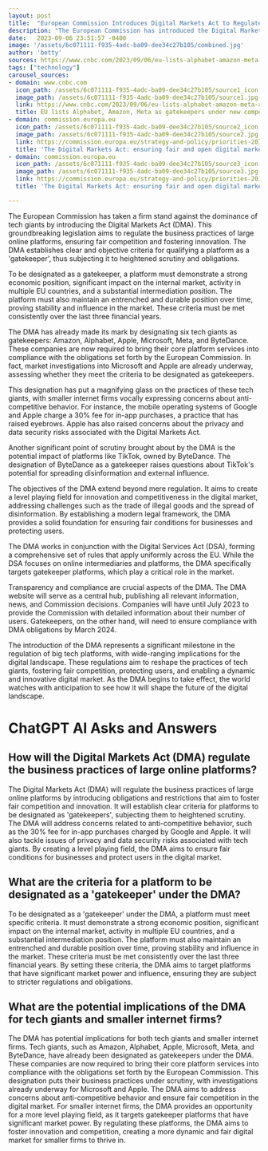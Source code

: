 ```yaml
---
layout: post
title:  "European Commission Introduces Digital Markets Act to Regulate Tech Giants"
description: "The European Commission has introduced the Digital Markets Act (DMA) to regulate the business practices of large tech platforms and ensure fair competition. The DMA establishes objective criteria for qualifying a large online platform as a gatekeeper."
date:   2023-09-06 23:51:57 -0400
image: '/assets/6c071111-f935-4adc-ba09-dee34c27b105/combined.jpg'
author: 'betty'
sources: https://www.cnbc.com/2023/09/06/eu-lists-alphabet-amazon-meta-and-three-other-tech-giants-as-gatekeepers-under-strict-competition-rules.html https://commission.europa.eu/strategy-and-policy/priorities-2019-2024/europe-fit-digital-age/digital-markets-act-ensuring-fair-and-open-digital-markets_en https://commission.europa.eu/strategy-and-policy/priorities-2019-2024/europe-fit-digital-age/digital-markets-act-ensuring-fair-and-open-digital-markets_en https://jp.reuters.com/article/tech-antitrust-idINL4N29M1B2 https://www.mobiloud.com/help-knowledge-base/what-are-apple-and-googles-fees-and-revenue-share-percentage-on-in-app-purchases-and-subscriptions https://digital-strategy.ec.europa.eu/en/policies/digital-services-act-package https://www.theverge.com/2023/9/6/23859570/european-union-commission-digital-markets-act-gatekeepers-apple-google-meta-microsoft
tags: ["technology"]
carousel_sources:
- domain: www.cnbc.com
  icon_path: /assets/6c071111-f935-4adc-ba09-dee34c27b105/source1_icon.jpg
  image_path: /assets/6c071111-f935-4adc-ba09-dee34c27b105/source1.jpg
  link: https://www.cnbc.com/2023/09/06/eu-lists-alphabet-amazon-meta-and-three-other-tech-giants-as-gatekeepers-under-strict-competition-rules.html
  title: EU lists Alphabet, Amazon, Meta as gatekeepers under new competition law
- domain: commission.europa.eu
  icon_path: /assets/6c071111-f935-4adc-ba09-dee34c27b105/source2_icon.jpg
  image_path: /assets/6c071111-f935-4adc-ba09-dee34c27b105/source2.jpg
  link: https://commission.europa.eu/strategy-and-policy/priorities-2019-2024/europe-fit-digital-age/digital-markets-act-ensuring-fair-and-open-digital-markets_en
  title: 'The Digital Markets Act: ensuring fair and open digital markets'
- domain: commission.europa.eu
  icon_path: /assets/6c071111-f935-4adc-ba09-dee34c27b105/source3_icon.jpg
  image_path: /assets/6c071111-f935-4adc-ba09-dee34c27b105/source3.jpg
  link: https://commission.europa.eu/strategy-and-policy/priorities-2019-2024/europe-fit-digital-age/digital-markets-act-ensuring-fair-and-open-digital-markets_en
  title: 'The Digital Markets Act: ensuring fair and open digital markets'

---
```


The European Commission has taken a firm stand against the dominance of tech giants by introducing the Digital Markets Act (DMA). This groundbreaking legislation aims to regulate the business practices of large online platforms, ensuring fair competition and fostering innovation. The DMA establishes clear and objective criteria for qualifying a platform as a 'gatekeeper', thus subjecting it to heightened scrutiny and obligations.

To be designated as a gatekeeper, a platform must demonstrate a strong economic position, significant impact on the internal market, activity in multiple EU countries, and a substantial intermediation position. The platform must also maintain an entrenched and durable position over time, proving stability and influence in the market. These criteria must be met consistently over the last three financial years.

The DMA has already made its mark by designating six tech giants as gatekeepers: Amazon, Alphabet, Apple, Microsoft, Meta, and ByteDance. These companies are now required to bring their core platform services into compliance with the obligations set forth by the European Commission. In fact, market investigations into Microsoft and Apple are already underway, assessing whether they meet the criteria to be designated as gatekeepers.

This designation has put a magnifying glass on the practices of these tech giants, with smaller internet firms vocally expressing concerns about anti-competitive behavior. For instance, the mobile operating systems of Google and Apple charge a 30% fee for in-app purchases, a practice that has raised eyebrows. Apple has also raised concerns about the privacy and data security risks associated with the Digital Markets Act.

Another significant point of scrutiny brought about by the DMA is the potential impact of platforms like TikTok, owned by ByteDance. The designation of ByteDance as a gatekeeper raises questions about TikTok's potential for spreading disinformation and external influence.

The objectives of the DMA extend beyond mere regulation. It aims to create a level playing field for innovation and competitiveness in the digital market, addressing challenges such as the trade of illegal goods and the spread of disinformation. By establishing a modern legal framework, the DMA provides a solid foundation for ensuring fair conditions for businesses and protecting users.

The DMA works in conjunction with the Digital Services Act (DSA), forming a comprehensive set of rules that apply uniformly across the EU. While the DSA focuses on online intermediaries and platforms, the DMA specifically targets gatekeeper platforms, which play a critical role in the market.

Transparency and compliance are crucial aspects of the DMA. The DMA website will serve as a central hub, publishing all relevant information, news, and Commission decisions. Companies will have until July 2023 to provide the Commission with detailed information about their number of users. Gatekeepers, on the other hand, will need to ensure compliance with DMA obligations by March 2024.

The introduction of the DMA represents a significant milestone in the regulation of big tech platforms, with wide-ranging implications for the digital landscape. These regulations aim to reshape the practices of tech giants, fostering fair competition, protecting users, and enabling a dynamic and innovative digital market. As the DMA begins to take effect, the world watches with anticipation to see how it will shape the future of the digital landscape.


# ChatGPT AI Asks and Answers
## How will the Digital Markets Act (DMA) regulate the business practices of large online platforms?
The Digital Markets Act (DMA) will regulate the business practices of large online platforms by introducing obligations and restrictions that aim to foster fair competition and innovation. It will establish clear criteria for platforms to be designated as 'gatekeepers', subjecting them to heightened scrutiny. The DMA will address concerns related to anti-competitive behavior, such as the 30% fee for in-app purchases charged by Google and Apple. It will also tackle issues of privacy and data security risks associated with tech giants. By creating a level playing field, the DMA aims to ensure fair conditions for businesses and protect users in the digital market.

## What are the criteria for a platform to be designated as a 'gatekeeper' under the DMA?
To be designated as a 'gatekeeper' under the DMA, a platform must meet specific criteria. It must demonstrate a strong economic position, significant impact on the internal market, activity in multiple EU countries, and a substantial intermediation position. The platform must also maintain an entrenched and durable position over time, proving stability and influence in the market. These criteria must be met consistently over the last three financial years. By setting these criteria, the DMA aims to target platforms that have significant market power and influence, ensuring they are subject to stricter regulations and obligations.

## What are the potential implications of the DMA for tech giants and smaller internet firms?
The DMA has potential implications for both tech giants and smaller internet firms. Tech giants, such as Amazon, Alphabet, Apple, Microsoft, Meta, and ByteDance, have already been designated as gatekeepers under the DMA. These companies are now required to bring their core platform services into compliance with the obligations set forth by the European Commission. This designation puts their business practices under scrutiny, with investigations already underway for Microsoft and Apple. The DMA aims to address concerns about anti-competitive behavior and ensure fair competition in the digital market. For smaller internet firms, the DMA provides an opportunity for a more level playing field, as it targets gatekeeper platforms that have significant market power. By regulating these platforms, the DMA aims to foster innovation and competition, creating a more dynamic and fair digital market for smaller firms to thrive in.

